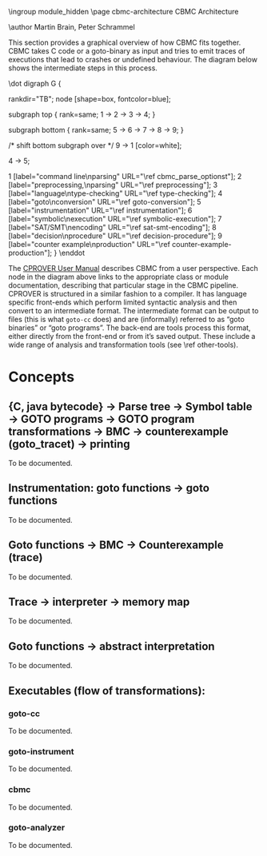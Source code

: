 \ingroup module_hidden 
\page cbmc-architecture CBMC Architecture

\author Martin Brain, Peter Schrammel

This section provides a graphical overview of how CBMC fits together.
CBMC takes C code or a goto-binary as input and tries to emit traces
of executions that lead to crashes or undefined behaviour. The diagram
below shows the intermediate steps in this process.

\dot
digraph G {

  rankdir="TB";
  node [shape=box, fontcolor=blue];

  subgraph top {
    rank=same;
    1 -> 2 -> 3 -> 4;
  }

  subgraph bottom {
    rank=same;
    5 -> 6 -> 7 -> 8 -> 9;
  }

  /* shift bottom subgraph over */
  9 -> 1 [color=white];

  4 -> 5;

  1 [label="command line\nparsing" URL="\ref cbmc_parse_optionst"];
  2 [label="preprocessing,\nparsing" URL="\ref preprocessing"];
  3 [label="language\ntype-checking" URL="\ref type-checking"];
  4 [label="goto\nconversion" URL="\ref goto-conversion"];
  5 [label="instrumentation" URL="\ref instrumentation"];
  6 [label="symbolic\nexecution" URL="\ref symbolic-execution"];
  7 [label="SAT/SMT\nencoding" URL="\ref sat-smt-encoding"];
  8 [label="decision\nprocedure" URL="\ref decision-procedure"];
  9 [label="counter example\nproduction" URL="\ref counter-example-production"];
}
\enddot

The [CPROVER User Manual](http://www.cprover.org/cprover-manual/) describes
CBMC from a user perspective. Each node in the diagram above links to the
appropriate class or module documentation, describing that particular stage
in the CBMC pipeline.
CPROVER is structured in a similar fashion to a compiler. It has
language specific front-ends which perform limited syntactic analysis
and then convert to an intermediate format. The intermediate format can
be output to files (this is what `goto-cc` does) and are (informally)
referred to as “goto binaries” or “goto programs”. The back-end are
tools process this format, either directly from the front-end or from
it’s saved output. These include a wide range of analysis and
transformation tools (see \ref other-tools).

# Concepts #
## {C, java bytecode} &rarr; Parse tree &rarr; Symbol table &rarr; GOTO programs &rarr; GOTO program transformations &rarr; BMC &rarr; counterexample (goto_tracet) &rarr; printing ##

To be documented.

## Instrumentation: goto functions &rarr; goto functions ##

To be documented.

## Goto functions &rarr; BMC &rarr; Counterexample (trace) ##

To be documented.

## Trace &rarr; interpreter &rarr; memory map ##

To be documented.

## Goto functions &rarr; abstract interpretation ##

To be documented.

## Executables (flow of transformations): ##

### goto-cc ###

To be documented.

### goto-instrument ###

To be documented.

### cbmc ###

To be documented.

### goto-analyzer ###

To be documented.
